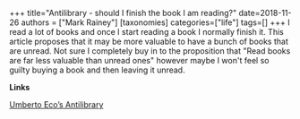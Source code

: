 +++
title="Antilibrary - should I finish the book I am reading?"
date=2018-11-26
authors = ["Mark Rainey"]
[taxonomies]
categories=["life"]
tags=[]
+++
I read a lot of books and once I start reading a book I normally finish it. This article proposes that it may be more valuable to have a bunch of books that are unread. Not sure I completely buy in to the proposition that "Read books are far less valuable than unread ones" however maybe I won't feel so guilty buying a book and then leaving it unread.
<!-- more -->

__Links__

[Umberto Eco’s Antilibrary](https://www.brainpickings.org/2015/03/24/umberto-eco-antilibrary/)
